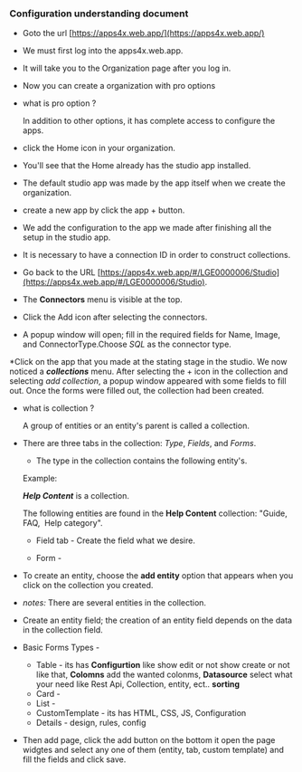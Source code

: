 ### Configuration understanding document

* Goto the url [https://apps4x.web.app/](https://apps4x.web.app/)

* We must first log into the apps4x.web.app.

* It will take you to the Organization page after you log in. 

* Now you can create a organization with pro options 

* what is pro option ?
    
   In addition to other options, it has complete access to configure the apps.

* click the Home icon in your organization.    

* You'll see that the Home already has the studio app installed. 

* The default studio app was made by the app itself when we create the organization.

* create a new app by click the app + button.

* We add the configuration to the app we made after finishing all the setup in the studio app. 

*  It is necessary to have a connection ID in order to construct collections.

* Go back to the URL [https://apps4x.web.app/#/LGE0000006/Studio](https://apps4x.web.app/#/LGE0000006/Studio).

* The **Connectors** menu is visible at the top.

* Click the Add icon after selecting the connectors. 

* A popup window will open; fill in the required fields for Name, Image, and ConnectorType.Choose _SQL_ as the connector type. 

*Click on the app that you made at the stating stage in the studio. We now noticed a **_collections_** menu. After selecting the + icon in the collection and selecting _add collection_, a popup window appeared with some fields to fill out. Once the forms were filled out, the collection had been created.

* what is collection ?
   
  A group of entities or an entity's parent is called a collection.

* There are three tabs in the collection: _Type_, _Fields_, and _Forms_. 

  * The type in the collection contains the following entity's.

   Example:

    _**Help Content**_ is a collection.

     The following entities are found in the **Help Content** collection: "Guide, FAQ,  Help category".

  * Field tab - Create the field what we desire.

  * Form -   

* To create an entity, choose the **add entity** option that appears when you click on the collection you created. 

* _notes:_ There are several entities in the collection. 

* Create an entity field; the creation of an entity field depends on the data in the collection field.

* Basic Forms Types -
   
   * Table - its has **Configurtion** like show edit or not show create or not like that, **Colomns** add the wanted colonms, **Datasource** select what your need like Rest Api, Collection, entity, ect.. **sorting**
   * Card - 
   * List -
   * CustomTemplate - its has HTML, CSS, JS, Configuration 
   * Details - design, rules, config

* Then add page, click the add button on the bottom it open the page widgtes and select any one of them (entity, tab, custom template) and fill the fields and click save.
